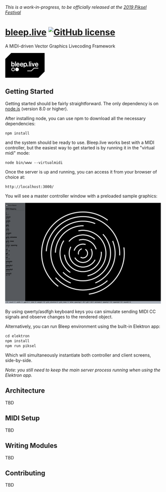 *This is a work-in-progress, to be officially released at the [2019 Piksel Festival](http://piksel.no)*

# [bleep.live](https://bleep.live) [![GitHub license](https://img.shields.io/badge/license-GPL-blue.svg)](https://github.com/alek/bleep/blob/master/LICENSE) 
A MIDI-driven Vector Graphics Livecoding Framework

![alt text](https://raw.githubusercontent.com/alek/bleep/master/bleep.jpg)

## Getting Started

Getting started should be fairly straightforward. The only dependency is on [node.js](https://nodejs.org/en/download/) (version 8.0 or higher). 

After installing node, you can use npm to download all the necessary dependencies:

```
npm install
```
and the system should be ready to use. Bleep.live works best with a MIDI controller, but the easiest way to get started is by running it in the "virtual midi" mode:

```
node bin/www --virtualmidi
```

Once the server is up and running, you can access it from your browser of choice at:

```
http://localhost:3000/
```

You will see a master controller window with a preloaded sample graphics:

![alt text](https://raw.githubusercontent.com/alek/bleep/master/doc/img/sample.png)

By using qwerty/asdfgh keyboard keys you can simulate sending MIDI CC signals and observe changes to the rendered object.

Alternatively, you can run Bleep environment using the built-in Elektron app:

```
cd elektron
npm install
npm run piksel
```
Which will simultaneously instantiate both controller and client screens, side-by-side.

*Note: you still need to keep the main server process running when using the Elektron app.*

## Architecture

TBD

## MIDI Setup

TBD

## Writing Modules

TBD

## Contributing

TBD

